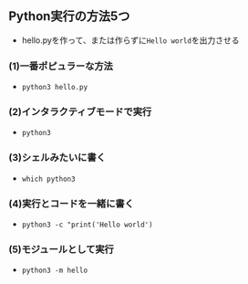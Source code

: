 ## Python実行の方法5つ
- hello.pyを作って、または作らずに`Hello world`を出力させる
### (1)一番ポピュラーな方法
- `python3 hello.py`
### (2)インタラクティブモードで実行
- `python3`
### (3)シェルみたいに書く
- `which python3`
### (4)実行とコードを一緒に書く
- `python3 -c "print('Hello world')`

### (5)モジュールとして実行
- `python3 -m hello`
